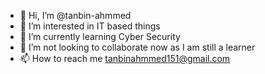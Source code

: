 - 👋 Hi, I’m @tanbin-ahmmed
- 👀 I’m interested in IT based things
- 🌱 I’m currently learning Cyber Security
- 💞️ I’m not looking to collaborate now as I am still a learner
- 📫 How to reach me tanbinahmmed151@gmail.com

<!---
tanbin-ahmmed/tanbin-ahmmed is a ✨ special ✨ repository because its `README.md` (this file) appears on your GitHub profile.
You can click the Preview link to take a look at your changes.
--->
